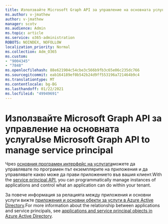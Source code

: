 ```yaml
---
title: Използвайте Microsoft Graph API за управление на основната услуга
ms.author: v-jmathew
author: v-jmathew
manager: scotv
ms.audience: Admin
ms.topic: article
ms.service: o365-administration
ROBOTS: NOINDEX, NOFOLLOW
localization_priority: Normal
ms.collection: Adm_O365
ms.custom:
- "9004345"
- "7848"
ms.openlocfilehash: 88e621904c54cbe3c566b9fb3c65e06c235dc766
ms.sourcegitcommit: eab164189ef0b542b24d9ff553196a721464b9c4
ms.translationtype: MT
ms.contentlocale: bg-BG
ms.lasthandoff: 01/22/2021
ms.locfileid: "49949691"
---
```

# <a name="use-microsoft-graph-api-to-manage-service-principal"></a><span data-ttu-id="3484b-102">Използвайте Microsoft Graph API за управление на основната услуга</span><span class="sxs-lookup"><span data-stu-id="3484b-102">Use Microsoft Graph API to manage service principal</span></span>

<span data-ttu-id="3484b-103">Чрез [основния програмен интерфейс на услугата](https://docs.microsoft.com/graph/api/resources/serviceprincipal)можете да управлявате по програмен път екземплярите на приложения и да управлявате какво може да прави приложението във вашия клиент.</span><span class="sxs-lookup"><span data-stu-id="3484b-103">With the [service principal API](https://docs.microsoft.com/graph/api/resources/serviceprincipal), you can programmatically manage instances of applications and control what an application can do within your tenant.</span></span>

<span data-ttu-id="3484b-104">За повече информация за релацията между приложения и основни услуги вижте [приложения и основни обекти за услуги в Azure Active Directory](https://docs.microsoft.com/azure/active-directory/develop/app-objects-and-service-principals).</span><span class="sxs-lookup"><span data-stu-id="3484b-104">For more information about the relationship between applications and service principals, see [applications and service principal objects in Azure Active Directory](https://docs.microsoft.com/azure/active-directory/develop/app-objects-and-service-principals).</span></span>

